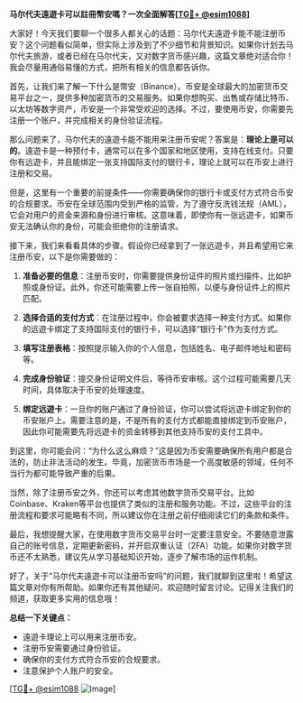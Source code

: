 **马尔代夫遠遊卡可以註冊幣安嗎？一次全面解答[[TG💪+ @esim1088](https://t.me/s/esim1088)]**

大家好！今天我们要聊一个很多人都关心的话题：马尔代夫遠遊卡能不能注册币安？这个问题看似简单，但实际上涉及到了不少细节和背景知识。如果你计划去马尔代夫旅游，或者已经在马尔代夫，又对数字货币感兴趣，这篇文章绝对适合你！我会尽量用通俗易懂的方式，把所有相关的信息都告诉你。

首先，让我们来了解一下什么是幣安（Binance）。币安是全球最大的加密货币交易平台之一，提供多种加密货币的交易服务。如果你想购买、出售或存储比特币、以太坊等数字资产，币安是一个非常受欢迎的选择。不过，要使用币安，你需要先注册一个账户，并完成相关的身份验证流程。

那么问题来了，马尔代夫的遠遊卡能不能用来注册币安呢？答案是：**理论上是可以的**。遠遊卡是一种预付卡，通常可以在多个国家和地区使用，支持在线支付。只要你有远遊卡，并且能绑定一张支持国际支付的银行卡，理论上就可以在币安上进行注册和交易。

但是，这里有一个重要的前提条件——你需要确保你的银行卡或支付方式符合币安的合规要求。币安在全球范围内受到严格的监管，为了遵守反洗钱法规（AML），它会对用户的资金来源和身份进行审核。这意味着，即使你有一张远遊卡，如果币安无法确认你的身份，可能会拒绝你的注册请求。

接下来，我们来看看具体的步骤。假设你已经拿到了一张远遊卡，并且希望用它来注册币安，以下是你需要做的：

1. **准备必要的信息**：注册币安时，你需要提供身份证件的照片或扫描件，比如护照或身份证。此外，你还可能需要上传一张自拍照，以便与身份证件上的照片匹配。

2. **选择合适的支付方式**：在注册过程中，你会被要求选择一种支付方式。如果你的远遊卡绑定了支持国际支付的银行卡，可以选择“银行卡”作为支付方式。

3. **填写注册表格**：按照提示输入你的个人信息，包括姓名、电子邮件地址和密码等。

4. **完成身份验证**：提交身份证明文件后，等待币安审核。这个过程可能需要几天时间，具体取决于币安的处理速度。

5. **绑定远遊卡**：一旦你的账户通过了身份验证，你可以尝试将远遊卡绑定到你的币安账户上。需要注意的是，不是所有的支付方式都能直接绑定到币安账户，因此你可能需要先将远遊卡的资金转移到其他支持币安的支付工具中。

到这里，你可能会问：“为什么这么麻烦？”这是因为币安需要确保所有用户都是合法的，防止非法活动的发生。毕竟，加密货币市场是一个高度敏感的领域，任何不当行为都可能导致严重的后果。

当然，除了注册币安之外，你还可以考虑其他数字货币交易平台。比如Coinbase、Kraken等平台也提供了类似的注册和服务功能。不过，这些平台的注册流程和要求可能略有不同，所以建议你在注册之前仔细阅读它们的条款和条件。

最后，我想提醒大家，在使用数字货币交易平台时一定要注意安全。不要随意泄露自己的账号信息，定期更新密码，并开启双重认证（2FA）功能。如果你对数字货币还不太熟悉，建议先从学习基础知识开始，逐步了解市场的运作机制。

好了，关于“马尔代夫遠遊卡可以注册币安吗”的问题，我们就聊到这里啦！希望这篇文章对你有所帮助。如果你还有其他疑问，欢迎随时留言讨论。记得关注我们的频道，获取更多实用的信息哦！

**总结一下关键点：**
- 遠遊卡理论上可以用来注册币安。
- 注册币安需要通过身份验证。
- 确保你的支付方式符合币安的合规要求。
- 注意保护个人账户的安全。

[[TG💪+ @esim1088](https://t.me/s/esim1088) ![Image](https://i.postimg.cc/4NQfJmqS/Snipaste-2025-05-13-00-14-12.png)]